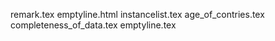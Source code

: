 remark.tex
emptyline.html
instancelist.tex
age_of_contries.tex
completeness_of_data.tex
emptyline.tex
